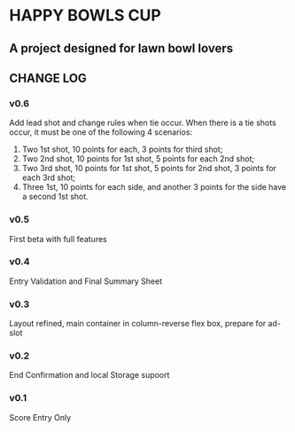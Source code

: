 # HAPPY BOWLS CUP
## A project designed for lawn bowl lovers

## CHANGE LOG

### v0.6
Add lead shot and change rules when tie occur.
When there is a tie shots occur, it must be one of the following 4 scenarios:
1. Two 1st shot, 10 points for each, 3 points for third shot;
2. Two 2nd shot, 10 points for 1st shot, 5 points for each 2nd shot;
3. Two 3rd shot, 10 points for 1st shot, 5 points for 2nd shot, 3 points for each 3rd shot;
4. Three 1st, 10 points for each side, and another 3 points for the side have a second 1st shot.


### v0.5
First beta with full features


### v0.4
Entry Validation and Final Summary Sheet  


### v0.3
Layout refined, main container in column-reverse flex box, prepare for ad-slot    


### v0.2
End Confirmation and local Storage supoort 


### v0.1
Score Entry Only                                                         
